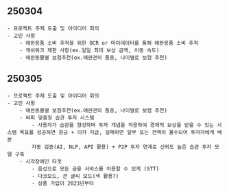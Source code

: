 ## 250304
    - 프로젝트 주제 도출 및 아이디어 회의
    - 고민 사항
        - 애완용품 소비 추적을 위한 OCR or 마이데이터를 통해 애완용품 소비 추적
        - 캐쉬워크 제한 사항(ex.일일 최대 보상 금액, 이동 속도)
        - 애완동물별 보험추천(ex.애완견의 품종, 나이별로 보험 추천)

## 250305
    - 프로젝트 주제 도출 및 아이디어 회의
    - 고민 사항
        - 애완동물별 보험추천(ex.애완견의 품종, 나이별로 보험 추천)
        - 싸피 맞춤형 습관 투자 시스템
            - 사용자가 습관을 형성하며 투자 개념을 적용하여 경제적 보상을 받을 수 있는 시스템 목표를 성공하면 원금 + 이자 지급, 실패하면 일부 또는 전액이 몰수되어 투자자에게 배분
            자동 검증(AI, NLP, API 활용) + P2P 투자 연계로 신뢰도 높은 습관 투자 모델 구축
        - 시각장애인 타겟
            - 음성으로 모든 금융 서비스를 이용할 수 있게 (STT)
            - 다크모드, 큰 글씨 모드(색 활용?)
            - 상품 가입이 2023년부터
